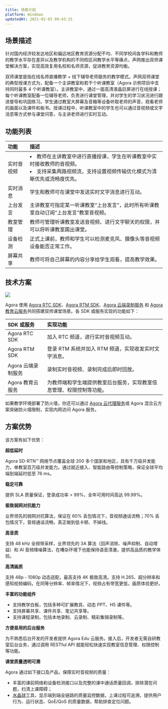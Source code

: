 ```yaml
---
title: 场景介绍
platform: Windows
updatedAt: 2021-02-03 09:43:15
---
```


## 场景描述

针对国内经济较发达地区和偏远地区教育资源分配不均、不同学校间各学科和教师的教学水平存在差异以及教学机构的不同校区间教学水平等痛点，声网推出双师课堂解决方案，实现高效复用名校和名师资源，促进教育资源均衡。

双师课堂是指在线名师直播教学 + 线下辅导老师服务的教学模式。声网双师课堂的典型授课方式为，配备一个主讲教室和若干个听课教室（Agora 示例项目中支持同时最多 4 个听课教室）。主讲教室中，通过一面高清液晶巨屏进行在线授课；每个听课教室配备一位辅导老师，负责进行课堂管理，并对学生的学习状况进行跟进督导和巩固练习。学生通过教室大屏幕及音箱等设备听取老师的声音，观看老师的画面以及课件和板书。授课过程中，听课教室中的学生也可以通过音视频或文字消息等方式参与课堂问答，与主讲老师进行实时互动。

## 功能列表

| 功能       | 描述                                                                                                                                             |
| :--------- | :----------------------------------------------------------------------------------------------------------------------------------------------- |
| 实时音视频 | <li>教师在主讲教室中进行直播授课，学生在听课教室中实时接收教师的音视频。<li>支持采集两路视频流，支持设置视频传输优化模式为清晰优先或流畅度优先。 |
| 实时消息   | 学生和教师可在课堂中发送实时文字消息进行互动。                                                                                                   |
| 上台发言   | 主讲教室可指定某一听课教室“上台发言”，此时所有听课教室自动订阅“上台发言”教室音视频。                                                             |
| 教室管理   | 教师可管理听课教室发送音视频、进行文字聊天的权限，并可以将听课教室踢出课堂。                                                                     |
| 设备检测   | 正式上课前，教师和学生可以检测麦克风、摄像头等音视频设备能否正常工作。                                                                           |
| 屏幕共享   | 教师可将自己屏幕的内容分享给学生观看，提高教学效果。                                                                                             |

## 技术方案

![](https://web-cdn.agora.io/docs-files/1610691873226)

Agora 使用 [Agora RTC SDK](https://docs.agora.io/cn/Agora%20Platform/terms?platform=All%20Platforms#agora-rtc-sdk)、[Agora RTM SDK](https://docs.agora.io/cn/Agora%20Platform/terms?platform=All%20Platforms#agora-rtm-sdk)、[Agora 云端录制服务](https://docs.agora.io/cn/Agora%20Platform/terms?platform=All%20Platforms#cloud-recording) 和 [Agora 教育云服务](https://agoradoc.github.io/cn/edu-cloud-service/restfulapi/)共同搭建双师课堂场景。各 SDK 或服务实现的功能如下：

| SDK 或服务         | 实现功能                                                             |
| :----------------- | :------------------------------------------------------------------- |
| Agora RTC SDK      | 加入 RTC 频道，进行实时音视频互动。                                  |
| Agora RTM SDK      | 登录 RTM 系统并加入 RTM 频道，实现收发实时文字消息。                 |
| Agora 云端录制服务 | 录制实时音视频、录制完成后即时回放。                                 |
| Agora 教育云服务   | 为教师端和学生端提供教室后台服务，实现教室信息管理、权限控制等功能。 |

如果教学环境部署了防火墙，你还可以通过 [Agora 云代理服务](https://docs.agora.io/cn/Agora%20Platform/term_cloud_proxy)或 Agora 混合云方案突破防火墙限制，实现内网访问 Agora 服务。

## 方案优势

该方案有如下优势：

**超低延时**

Agora SD-RTN™ 网络节点覆盖全球 200 多个国家和地区，具有千万级并发能力，单教室百万级并发能力。通过就近接入、智能路由等控制策略，保证全球平均端到端延时低至 76 ms。

**稳定可靠**

提供 SLA 质量保证，登录成功率 > 99%，全年可用时间高达 99.99%。

**极致弱网对抗能力**

业界领先的弱网对抗算法，保证在 60% 丢包情况下，音视频通话流畅；70% 丢包情况下，音频通话流畅，真正做到低卡顿、不掉线。

**高音质**

支持 48 kHz 全频带采样，业界领先的 3A 算法（回声消除、噪声抑制、自动增益）和 AI 音频降噪算法，在嘈杂环境下也能保持语音清澈，提供高品质的教学体验。

**高清画质**

支持 48p - 1080p 动态适配，最高支持 4K 极致高清。支持 H.265、超分辨率和感知视频编码，在同等分辨率、帧率情况下，视频占有带宽更低，画质体验更好。

**丰富的功能组件**

- 支持教学白板，包括多种可扩展教具、动态 PPT、H5 课件等。
- 支持屏幕共享、课件共享、笔记共享等。
- 支持课程录制，包括本地录制、云录制、精彩集锦录制等。

**方便易用的后台服务**

为不熟悉后台开发的开发者提供 Agora Edu 云服务。接入后，开发者无需自研教室后台业务，通过调用 RESTful API 就能轻松快速实现教室信息管理、权限控制等功能。

**课堂质量透明可溯**

Agora 通过如下接口及产品，保障实时音视频的质量：

- 丰富的课前网络和设备检测接口以及完整的课中通话质量回调，排除潜在问题，扫清上课障碍；
- [水晶球](https://console.agora.io/analytics/call/search)工具，显示端到端全链路的质量监控数据，上课过程可追溯，提供用户行为、运行状态、QoE/QoS 的质量数据，帮助排查定位问题。
